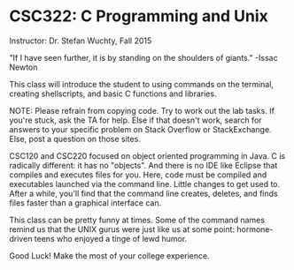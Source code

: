 # CSC322: C Programming and Unix
Instructor: Dr. Stefan Wuchty, Fall 2015

"If I have seen further, it is by standing on the shoulders of giants."
    -Issac Newton
  
This class will introduce the student to using commands on the terminal, 
creating shellscripts, and basic C functions and libraries.

NOTE: Please refrain from copying code. Try to work out the lab tasks. 
If you're stuck, ask the TA for help. Else if that doesn't work, search for 
answers to your specific problem on Stack Overflow or StackExchange. Else, 
post a question on those sites. 

CSC120 and CSC220 focused on object oriented programming in Java. 
C is radically different: it has no "objects". And there is no IDE like
Eclipse that compiles and executes files for you. Here, code must be compiled
and executables launched via the command line. Little changes to get used to. 
After a while, you'll find that the command line creates, deletes, and finds 
files faster than a graphical interface can. 

This class can be pretty funny at times. Some of the command names remind us that
the UNIX gurus were just like us at some point: hormone-driven teens who enjoyed
a tinge of lewd humor. 

Good Luck! Make the most of your college experience.
